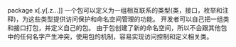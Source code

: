 package x[.y[.z...]]
一个包可以定义为一组相互联系的类型(类，接口，枚举和注释)，为这些类型提供访问保护和命名空间管理的功能。
开发者可以自己把一组类和接口打包，并定义自己的包。
由于包创建了新的命名空间，所以不会跟其他包中的任何名字产生冲突，使用包的机制，容易实现访问控制和定义相关类。